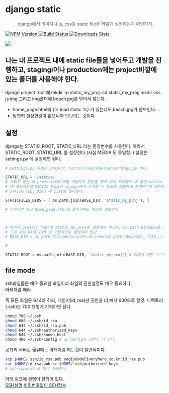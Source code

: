 # django static
> django에서 이미지나 js, css등 static file을 어떻게 설정하는지 확인하자.

[![NPM Version][npm-image]][npm-url]
[![Build Status][travis-image]][travis-url]
[![Downloads Stats][npm-downloads]][npm-url]

![](../header.png)

## 나는 내 프로젝트 내에 static file들을 넣어두고 개발을 진행하고, stagingi이나 production에는 project바깥에 있는 폴더를 사용해야 한다.
django project root 에 mkdir -p static_my_proj; cd static_my_proj; mkdir css js img
그리고 img폴더에 beach.jpg를 받아서 넣는다.

- home_page.html에 {% load static %} 가 있는데도 beach.jpg가 안보인다.
- 당연히 설정한것이 없으니까 안보이는 것이다.

## 설정
django는 STATIC_ROOT, STATIC_URL 라는 환경변수를 사용한다. 따라서 STATIC_ROOT, STATIC_URL 를 설정한다.(사실 MEDIA 도 동일함. )
설정은 settings.py 에 설정하면 된다.

```python
# settings.py 화일은 project_root(src)/ecommerce/settings.py 이다.

STATIC_URL = '/static/'
# 그리고 일단 내 project내에 개별 개발자가 관리를 해야 하니 프로젝트 내 폴더 static_my_proj를 설정한다.
# 내 프로젝트에 STATIC FILE은 django에서 검색할 수 있도록 동일하게 환경변수에 설정해 준다.
# STATICFILES_DIRS 에 List로 넣어준다.

STATICFILES_DIRS = [ os.path.join(BASE_DIR, 'static_my_proj'), ]

# 이까지만 하고 home_page.html을 들어가봐도 여전히 안보인다.



# 따라서 project_root에 static_my_proj로 설정해야 하므로, os.path.dirname을 하면 ecommerce가 나오고 또 한번더 dirname을 해야 src가 나온다.
# 그게 바로 BASE_DIR 로 기본적으로 설정되어 있다.
# BASE_DIR = os.path.dirname(os.path.dirname(os.path.abspath(__file__)))

#

STATIC_ROOT = os.path.join(BASE_DIR, 'static_my_proj') # 이렇게 하면 "/"까지 붙어서 연결된다.

```

## file mode

ssh화일들은 매우 중요한 화일이라 화일의 권한설정도 매우 중요하다.   
아래처럼 해라.   

즉 모든 화일은 644라 하되, 개인키(id_rsa)만 권한을 더 빼서 600으로 할것. 디렉토리(.ssh)는 700 요렇게 기억하면 된다.  

```bash
chmod 700 ~/.ssh
chmod 600 ~/.ssh/id_rsa
chmod 644 ~/.ssh/id_rsa.pub  
chmod 644 ~/.ssh/authorized_keys
chmod 644 ~/.ssh/known_host
chmod 400 ~/.ssh/config # 요 config는 권한이 더 낮다.
```

공개키 서버로 옮길때는 아래처럼 하는것이 일반적이다.  

```bash
scp $HOME/.ssh/id_rsa.pub yogiyo@deliveryhero.co.kr:id_rsa.pub
cat $HOME/id_rsa.pub >> $HOME/.ssh/authorized_keys
# ssh-copy-id 도 많이 사용한다.
```

아래 링크에 설명이 잘되어 있다.  
[SSH설명][ssh-url]
[비밀번호없이 SSH접속][ssh-url2]






<!-- Markdown link & img dfn's -->
[npm-image]: https://img.shields.io/npm/v/datadog-metrics.svg?style=flat-square
[npm-url]: https://npmjs.org/package/datadog-metrics
[npm-downloads]: https://img.shields.io/npm/dm/datadog-metrics.svg?style=flat-square
[travis-image]: https://img.shields.io/travis/dbader/node-datadog-metrics/master.svg?style=flat-square
[travis-url]: https://travis-ci.org/dbader/node-datadog-metrics
[wiki]: https://github.com/yourname/yourproject/wiki
[ssh-url]: https://arsviator.blogspot.com/2015/04/ssh-ssh-key.html
[ssh-url2]: https://junho85.pe.kr/667

